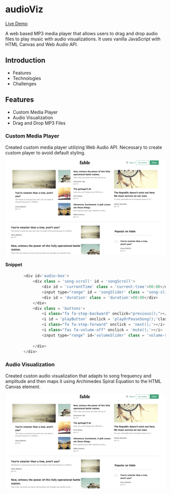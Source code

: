 # audioViz

[Live Demo](https://kartikvips.github.io/mediaplayer)

A web based MP3 media player that allows users to drag and drop audio files to play music with audio visualizations. It uses vanilla JavaScript with HTML Canvas and Web Audio API.

## Introduction
* Features
* Technologies
* Challenges

## Features
* Custom Media Player
* Audio Visualization
* Drag and Drop MP3 Files

### Custom Media Player

Created custom media player utilizing Web Audio API. Necessary to create custom player to avoid default styling. 

![Player](https://raw.githubusercontent.com/kartikvips/fable/master/docs/pics/Screen%20Shot%202018-06-15%20at%203.02.34%20PM.png)

#### Snippet

```javascript
        <div id='audio-box'>
            <div class = 'song-scroll' id = 'songScroll'>
                <div id = 'currentTime' class = 'current-time'>00:00</div>
                <input type="range" id = 'songSlider' class = 'song-slider' min = '0' step = '1' onchange="seekSong()" />
                <div id = 'duration' class = 'duration'>00:00</div>
            </div>
            <div class = 'buttons'>
                <i class="fa fa-step-backward" onclick="previous();"></i>
                <i id = 'playButton' onclick = 'playOrPauseSong();'class="fas fa-play-circle"></i>
                <i class="fa fa-step-forward" onclick = 'next();'></i>
                <i class="fas fa-volume-off" onclick = 'mute();'></i>
                <input type="range" id='volumeSlider' class = 'volume-slider' min='0' max='1' step = '0.01' onchange='adjustVolume();'/>

            </div>
        </div>

```

### Audio Visualization

Created custon audio visualization that adapts to song frequency and amplitude and then maps it using Archimedes Spiral Equation to the HTML Canvas element. 

![MediaPlayer](https://raw.githubusercontent.com/kartikvips/fable/master/docs/pics/Screen%20Shot%202018-06-15%20at%203.02.34%20PM.png)

